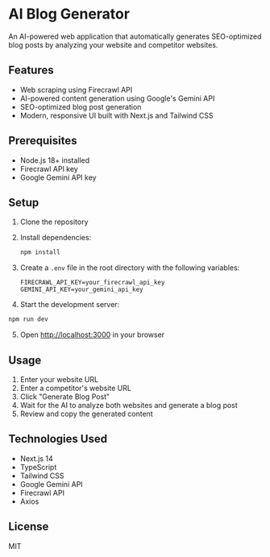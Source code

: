 # AI Blog Generator

An AI-powered web application that automatically generates SEO-optimized blog posts by analyzing your website and competitor websites.

## Features

- Web scraping using Firecrawl API
- AI-powered content generation using Google's Gemini API
- SEO-optimized blog post generation
- Modern, responsive UI built with Next.js and Tailwind CSS

## Prerequisites

- Node.js 18+ installed
- Firecrawl API key
- Google Gemini API key

## Setup

1. Clone the repository
2. Install dependencies:
   ```bash
   npm install
   ```

3. Create a `.env` file in the root directory with the following variables:
   ```
   FIRECRAWL_API_KEY=your_firecrawl_api_key
   GEMINI_API_KEY=your_gemini_api_key
   ```

4. Start the development server:
```bash
npm run dev
```

5. Open [http://localhost:3000](http://localhost:3000) in your browser

## Usage

1. Enter your website URL
2. Enter a competitor's website URL
3. Click "Generate Blog Post"
4. Wait for the AI to analyze both websites and generate a blog post
5. Review and copy the generated content

## Technologies Used

- Next.js 14
- TypeScript
- Tailwind CSS
- Google Gemini API
- Firecrawl API
- Axios

## License

MIT
